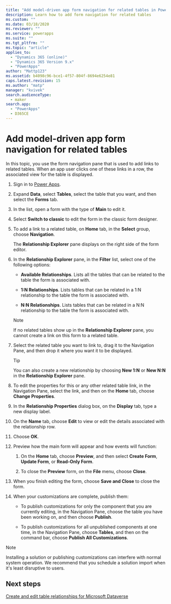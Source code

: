 ```yaml
---
title: "Add model-driven app form navigation for related tables in Power Apps | MicrosoftDocs"
description: Learn how to add form navigation for related tables
ms.custom: ""
ms.date: 03/18/2020
ms.reviewer: ""
ms.service: powerapps
ms.suite: ""
ms.tgt_pltfrm: ""
ms.topic: "article"
applies_to: 
  - "Dynamics 365 (online)"
  - "Dynamics 365 Version 9.x"
  - "PowerApps"
author: "Mattp123"
ms.assetid: b4098c96-bce1-4f57-804f-8694e6254e81
caps.latest.revision: 15
ms.author: "matp"
manager: "kvivek"
search.audienceType: 
  - maker
search.app: 
  - "PowerApps"
  - D365CE
---
```

# Add model-driven app form navigation for related tables

In this topic, you use the form navigation pane that is used to add links to related tables. When an app user clicks one of these links in a row, the associated view for the table is displayed.   
  
1.  Sign in to [Power Apps](https://make.powerapps.com/?utm_source=padocs&utm_medium=linkinadoc&utm_campaign=referralsfromdoc).  

2.  Expand **Data**, select **Tables**, select the table that you want, and then select the **Forms** tab. 
  
3.  In the list, open a form with the type of **Main** to edit it.

4.  Select **Switch to classic** to edit the form in the classic form designer.
  
5.  To add a link to a related table, on **Home** tab, in the **Select** group, choose **Navigation**.  
  
     The **Relationship Explorer** pane displays on the right side of the form editor.  
  
6.  In the **Relationship Explorer** pane, in the **Filter** list, select one of the following options:  
  
    - **Available Relationships**. Lists all the tables that can be related to the table the form is associated with.  
  
    - **1:N Relationships**. Lists tables that can be related in a 1:N relationship to the table the form is associated with.  
  
    - **N:N Relationships**. Lists tables that can be related in a N:N relationship to the table the form is associated with.  
  
    > [!NOTE]
    >  If no related tables show up in the **Relationship Explorer** pane, you cannot create a link on this form to a related table.  
  
7.  Select the related table you want to link to, drag it to the Navigation Pane, and then drop it where you want it to be displayed.  
  
    > [!TIP]
    >  You can also create a new relationship by choosing **New 1:N** or **New N:N** in the **Relationship Explorer** pane.   
  
8. To edit the properties for this or any other related table link, in the Navigation Pane, select the link, and then on the **Home** tab, choose **Change Properties**.  
  
9. In the **Relationship Properties** dialog box, on the **Display** tab, type a new display label.  
  
10. On the **Name** tab, choose **Edit** to view or edit the details associated with the relationship row.  
  
11. Choose **OK**.  
  
12. Preview how the main form will appear and how events will function:  
  
    1.  On the **Home** tab, choose **Preview**, and then select **Create Form**, **Update Form**, or **Read-Only Form**.  
  
    2.  To close the **Preview** form, on the **File** menu, choose **Close**.  
  
13. When you finish editing the form, choose **Save and Close** to close the form.  
  
14. When your customizations are complete, publish them:  
  
    -   To publish customizations for only the component that you are currently editing, in the Navigation Pane, choose the table you have been working on, and then choose **Publish**.  
  
    -   To publish customizations for all unpublished components at one time, in the Navigation Pane, choose **Tables**, and then on the command bar, choose **Publish All Customizations**.  
  
> [!NOTE]
> Installing a solution or publishing customizations can interfere with normal system operation. We recommend that you schedule a solution import when it's least disruptive to users.
  
## Next steps  
 [Create and edit table relationships for Microsoft Dataverse](../data-platform/create-edit-entity-relationships.md)
